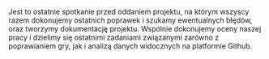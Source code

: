 Jest to ostatnie spotkanie przed oddaniem projektu, na którym wszyscy razem dokonujemy ostatnich poprawek i szukamy ewentualnych błędów, oraz tworzymy dokumentację projektu. Wspólnie dokonujemy oceny naszej pracy i dzielimy się ostatnimi zadaniami związanymi zarówno z poprawianiem gry, jak i analizą danych widocznych na platformie Github.
